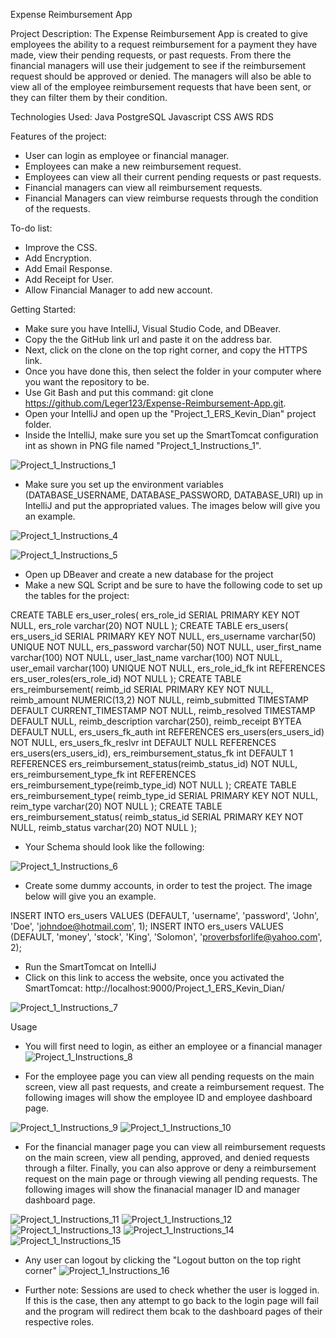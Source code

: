 Expense Reimbursement App

Project Description:
The Expense Reimbursement App is created to give employees the ability to a request reimbursement for a payment they have made, view their pending requests, or past requests. 
From there the financial managers will use their judgement to see if the reimbursement request should be approved or denied. The managers will also be able to view all of the
employee reimbursement requests that have been sent, or they can filter them by their condition. 

Technologies Used:
Java
PostgreSQL
Javascript
CSS
AWS RDS

Features of the project:
- User can login as employee or financial manager.
- Employees can make a new reimbursement request.
- Employees can view all their current pending requests or past requests.
- Financial managers can view all reimbursement requests.
- Financial Managers can view reimburse requests through the condition of the requests.

To-do list:
- Improve the CSS.
- Add Encryption.
- Add Email Response.
- Add Receipt for User.
- Allow Financial Manager to add new account.

Getting Started:
* Make sure you have IntelliJ, Visual Studio Code, and DBeaver.
* Copy the the GitHub link url and paste it on the address bar.
* Next, click on the clone on the top right corner, and copy the HTTPS link.
* Once you have done this, then select the folder in your computer where you want the repository to be.
* Use Git Bash and put this command: git clone https://github.com/Leger123/Expense-Reimbursement-App.git.
* Open your IntelliJ and open up the "Project_1_ERS_Kevin_Dian" project folder.
* Inside the IntelliJ, make sure you set up the SmartTomcat configuration int as shown in PNG file named "Project_1_Instructions_1".

![Project_1_Instructions_1](https://user-images.githubusercontent.com/90068310/134623844-4e0f2f5f-877e-489b-a2d5-7b39a61c52d1.PNG)

* Make sure you set up the environment variables (DATABASE_USERNAME, DATABASE_PASSWORD, DATABASE_URI) up in IntelliJ and put the appropriated values. The images below will give you an example.

![Project_1_Instructions_4](https://user-images.githubusercontent.com/90068310/134749119-3b6073bf-cfa7-4c94-a101-13a291304d1e.PNG)

![Project_1_Instructions_5](https://user-images.githubusercontent.com/90068310/134749175-214c0093-d604-48e9-80a2-dbf57f004f6d.PNG)

* Open up DBeaver and create a new database for the project
* Make a new SQL Script and be sure to have the following code to set up the tables for the project:

CREATE TABLE ers_user_roles(
	ers_role_id SERIAL PRIMARY KEY NOT NULL,
	ers_role varchar(20) NOT NULL
);
CREATE TABLE ers_users(
	ers_users_id SERIAL PRIMARY KEY NOT NULL,
	ers_username varchar(50) UNIQUE NOT NULL,
	ers_password varchar(50) NOT NULL,
	user_first_name varchar(100) NOT NULL,
	user_last_name varchar(100) NOT NULL,
	user_email varchar(100) UNIQUE NOT NULL,
	ers_role_id_fk int REFERENCES ers_user_roles(ers_role_id) NOT NULL
);
CREATE TABLE ers_reimbursement(
	reimb_id SERIAL PRIMARY KEY NOT NULL,
	reimb_amount NUMERIC(13,2) NOT NULL,
	reimb_submitted TIMESTAMP DEFAULT CURRENT_TIMESTAMP NOT NULL,
	reimb_resolved TIMESTAMP DEFAULT NULL,
	reimb_description varchar(250),
	reimb_receipt BYTEA DEFAULT NULL,
	ers_users_fk_auth int REFERENCES ers_users(ers_users_id) NOT NULL,
	ers_users_fk_reslvr int DEFAULT NULL REFERENCES ers_users(ers_users_id),
	ers_reimbursement_status_fk int DEFAULT 1 REFERENCES ers_reimbursement_status(reimb_status_id) NOT NULL,
	ers_reimbursement_type_fk int REFERENCES ers_reimbursement_type(reimb_type_id) NOT NULL
);
CREATE TABLE ers_reimbursement_type(
	reimb_type_id SERIAL PRIMARY KEY NOT NULL,
	reim_type varchar(20) NOT NULL
);
CREATE TABLE ers_reimbursement_status(
	reimb_status_id SERIAL PRIMARY KEY NOT NULL,
	reimb_status varchar(20) NOT NULL
);

* Your Schema should look like the following:

![Project_1_Instructions_6](https://user-images.githubusercontent.com/90068310/134751595-d0faa8dd-a30c-45d7-bb72-c0f098180d26.PNG)

* Create some dummy accounts, in order to test the project. The image below will give you an example.

INSERT INTO ers_users VALUES (DEFAULT, 'username', 'password', 'John', 'Doe', 'johndoe@hotmail.com', 1);
INSERT INTO ers_users VALUES (DEFAULT, 'money', 'stock', 'King', 'Solomon', 'proverbsforlife@yahoo.com', 2);

* Run the SmartTomcat on IntelliJ
* Click on this link to access the website, once you activated the SmartTomcat: http://localhost:9000/Project_1_ERS_Kevin_Dian/

![Project_1_Instructions_7](https://user-images.githubusercontent.com/90068310/134752586-4b2008db-8619-4587-91c2-0e6671dcd14b.PNG)

Usage
* You will first need to login, as either an employee or a financial manager
![Project_1_Instructions_8](https://user-images.githubusercontent.com/90068310/134752692-521c6947-4c5b-4f7b-bd7b-e4ac2719f836.PNG)

* For the employee page you can view all pending requests on the main screen, view all past requests, and create a reimbursement request. The following images will show the employee ID and employee dashboard page.

![Project_1_Instructions_9](https://user-images.githubusercontent.com/90068310/134753748-5f1c1926-895e-4a56-a75f-b4bb236f7063.PNG)
![Project_1_Instructions_10](https://user-images.githubusercontent.com/90068310/134753750-3433df92-02e6-4302-8fa5-801af7e56ab2.PNG)

* For the financial manager page you can view all reimbursement requests on the main screen, view all pending, approved, and denied requests through a filter. Finally, you can also approve or deny a reimbursement request on the main page or through viewing all pending requests. The following images will show the finanacial manager ID and manager dashboard page.

![Project_1_Instructions_11](https://user-images.githubusercontent.com/90068310/134753819-cb5619bf-b386-499f-83ff-6f5b41d663a5.PNG)
![Project_1_Instructions_12](https://user-images.githubusercontent.com/90068310/134753821-17804031-c0da-4813-883a-d1ce8f2f5be2.PNG)
![Project_1_Instructions_13](https://user-images.githubusercontent.com/90068310/134753824-29476019-39d0-4031-8e43-cdca30a3fb26.PNG)
![Project_1_Instructions_14](https://user-images.githubusercontent.com/90068310/134753825-1327d9ad-9040-41f0-857e-84af795c1667.PNG)
![Project_1_Instructions_15](https://user-images.githubusercontent.com/90068310/134753827-51394fed-4470-4748-922d-c55eda2f290a.PNG)

* Any user can logout by clicking the "Logout button on the top right corner"
![Project_1_Instructions_16](https://user-images.githubusercontent.com/90068310/134753857-250264b3-d9c2-4dae-8661-c56691693ea3.PNG)

* Further note: Sessions are used to check whether the user is logged in. If this is the case, then any attempt to go back to the login page will fail and the program will redirect them bcak to the dashboard pages of their respective roles.





